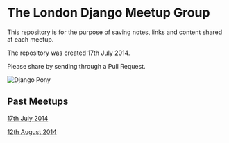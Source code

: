 # The London Django Meetup Group

This repository is for the purpose of saving notes, links and content shared at
each meetup.

The repository was created 17th July 2014.

Please share by sending through a Pull Request.

![Django Pony](img/django-pony.jpg)

## Past Meetups

[17th July 2014](meetups/17-July-2014.md)

[12th August 2014](meetups/12-August-2014.md)
